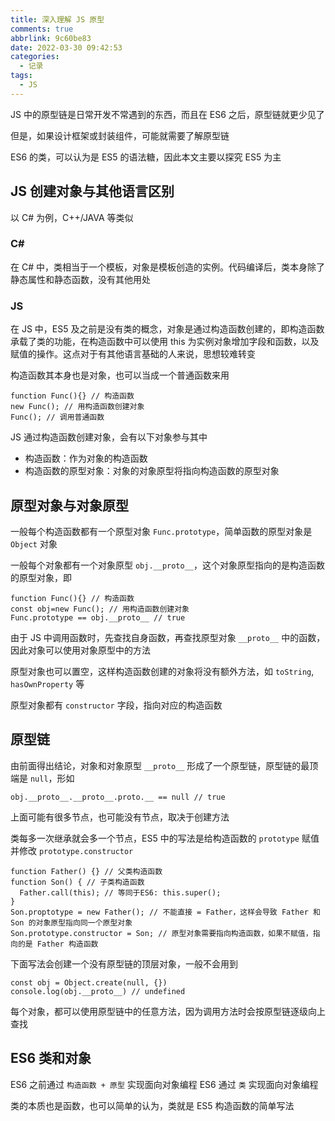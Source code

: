 ```yaml
---
title: 深入理解 JS 原型
comments: true
abbrlink: 9c60be83
date: 2022-03-30 09:42:53
categories:
  - 记录
tags:
  - JS
---
```


JS 中的原型链是日常开发不常遇到的东西，而且在 ES6 之后，原型链就更少见了

但是，如果设计框架或封装组件，可能就需要了解原型链

ES6 的类，可以认为是 ES5 的语法糖，因此本文主要以探究 ES5 为主

<!--more-->

## JS 创建对象与其他语言区别

以 C# 为例，C++/JAVA 等类似

### C#

在 C# 中，类相当于一个模板，对象是模板创造的实例。代码编译后，类本身除了静态属性和静态函数，没有其他用处

### JS

在 JS 中，ES5 及之前是没有类的概念，对象是通过构造函数创建的，即构造函数承载了类的功能，在构造函数中可以使用 this 为实例对象增加字段和函数，以及赋值的操作。这点对于有其他语言基础的人来说，思想较难转变

构造函数其本身也是对象，也可以当成一个普通函数来用

```JS
function Func(){} // 构造函数
new Func(); // 用构造函数创建对象
Func(); // 调用普通函数
```

JS 通过构造函数创建对象，会有以下对象参与其中

- 构造函数：作为对象的构造函数
- 构造函数的原型对象：对象的对象原型将指向构造函数的原型对象

## 原型对象与对象原型

一般每个构造函数都有一个原型对象 `Func.prototype`，简单函数的原型对象是 `Object` 对象

一般每个对象都有一个对象原型 `obj.__proto__`，这个对象原型指向的是构造函数的原型对象，即

```JS
function Func(){} // 构造函数
const obj=new Func(); // 用构造函数创建对象
Func.prototype == obj.__proto__ // true
```

由于 JS 中调用函数时，先查找自身函数，再查找原型对象 `__proto__` 中的函数，因此对象可以使用对象原型中的方法

原型对象也可以置空，这样构造函数创建的对象将没有额外方法，如 `toString`, `hasOwnProperty` 等

原型对象都有 `constructor` 字段，指向对应的构造函数

## 原型链

由前面得出结论，对象和对象原型 `__proto__` 形成了一个原型链，原型链的最顶端是 `null`，形如

```JS
obj.__proto__.__proto__.proto.__ == null // true
```

上面可能有很多节点，也可能没有节点，取决于创建方法

类每多一次继承就会多一个节点，ES5 中的写法是给构造函数的 `prototype` 赋值并修改 `prototype.constructor`

```JS
function Father() {} // 父类构造函数
function Son() { // 子类构造函数
  Father.call(this); // 等同于ES6: this.super();
}
Son.proptotype = new Father(); // 不能直接 = Father，这样会导致 Father 和 Son 的对象原型指向同一个原型对象
Son.prototype.constructor = Son; // 原型对象需要指向构造函数，如果不赋值，指向的是 Father 构造函数
```

下面写法会创建一个没有原型链的顶层对象，一般不会用到

```JS
const obj = Object.create(null, {})
console.log(obj.__proto__) // undefined
```

每个对象，都可以使用原型链中的任意方法，因为调用方法时会按原型链逐级向上查找

## ES6 类和对象

ES6 之前通过 `构造函数 + 原型` 实现面向对象编程
ES6 通过 `类` 实现面向对象编程

类的本质也是函数，也可以简单的认为，类就是 ES5 构造函数的简单写法
